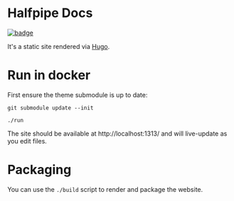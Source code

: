 # Halfpipe Docs

<a href="https://concourse.halfpipe.io/teams/engineering-enablement/pipelines/halfpipe-docs"><img src="http://badger.halfpipe.io/engineering-enablement/halfpipe-docs" title="badge"></a>

It's a static site rendered via [Hugo](https://gohugo.io).

# Run in docker

First ensure the theme submodule is up to date:

```
git submodule update --init
```

```
./run
```

The site should be available at http://localhost:1313/ and will live-update as you edit files.


# Packaging

You can use the `./build` script to render and package the website.
